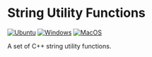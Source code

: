 # String Utility Functions

[![Ubuntu](https://github.com/Galfurian/cpp_string_utils/actions/workflows/ubuntu.yml/badge.svg)](https://github.com/Galfurian/cpp_string_utils/actions/workflows/ubuntu.yml)
[![Windows](https://github.com/Galfurian/cpp_string_utils/actions/workflows/windows.yml/badge.svg)](https://github.com/Galfurian/cpp_string_utils/actions/workflows/windows.yml)
[![MacOS](https://github.com/Galfurian/cpp_string_utils/actions/workflows/macos.yml/badge.svg)](https://github.com/Galfurian/cpp_string_utils/actions/workflows/macos.yml)

A set of C++ string utility functions.
